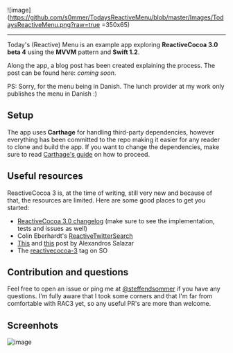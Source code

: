![image](https://github.com/s0mmer/TodaysReactiveMenu/blob/master/Images/TodaysReactiveMenu.png?raw=true =350x65)
***
Today's (Reactive) Menu is an example app exploring **ReactiveCocoa 3.0 beta 4** using the **MVVM** pattern and **Swift 1.2**.

Along the app, a blog post has been created explaining the process. The post can be found here: *coming soon*.

PS: Sorry, for the menu being in Danish. The lunch provider at my work only publishes the menu in Danish :)

## Setup
The app uses **Carthage** for handling third-party dependencies, however everything has been committed to the repo making it easier for any reader to clone and build the app. If you want to change the dependencies, make sure to read [Carthage's guide](https://github.com/Carthage/Carthage) on how to proceed.

## Useful resources
ReactiveCocoa 3 is, at the time of writing, still very new and because of that, the resources are limited. Here are some good places to get you started:

 - [ReactiveCocoa 3.0 changelog](https://github.com/ReactiveCocoa/ReactiveCocoa/blob/swift-development/CHANGELOG.md) (make sure to see the implementation, tests and issues as well)
 - Colin Eberhardt's [ReactiveTwitterSearch](https://github.com/ColinEberhardt/ReactiveTwitterSearch)
 - [This](http://nomothetis.svbtle.com/an-introduction-to-reactivecocoa) and [this](http://nomothetis.svbtle.com/reactivecocoa-ii-reacting-to-signals) post by Alexandros Salazar
 - The [reactivecocoa-3](http://stackoverflow.com/questions/tagged/reactive-cocoa-3) tag on SO

## Contribution and questions
Feel free to open an issue or ping me at [@steffendsommer](http://twitter.com/steffendsommer) if you have any questions. I'm fully aware that I took some corners and that I'm far from comfortable with RAC3 yet, so any useful PR's are more than welcome.


## Screenhots
![image](https://github.com/s0mmer/TodaysReactiveMenu/blob/master/Images/screenshot.png?raw=true)